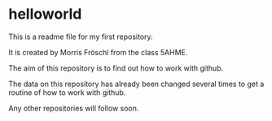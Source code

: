 # helloworld
This is a readme file for my first repository.

It is created by Morris Fröschl from the class 5AHME.

The aim of this repository is to find out how to work with github.

The data on this repository has already been changed several times to get a routine of how to work with github.

Any other repositories will follow soon.
